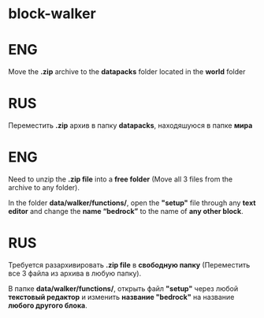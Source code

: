 # block-walker
# ENG
Move the **.zip** archive to the **datapacks** folder located in the **world** folder

# RUS
Переместить **.zip** архив в папку **datapacks**, находяшуюся в папке **мира**

# ENG
Need to unzip the **.zip file** into a **free folder** (Move all 3 files from the archive to any folder).

In the folder **data/walker/functions/**, open the **"setup"** file through any **text editor** and change the **name “bedrock”** to the name of **any other block**.

# RUS
Требуется разархивировать **.zip file** в **свободную папку** (Переместить все 3 файла из архива в любую папку).

В папке **data/walker/functions/**, открыть файл **"setup"** через любой **текстовый редактор** и изменить **название "bedrock"** на название **любого другого блока**.

